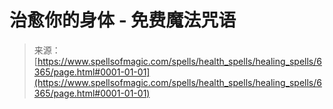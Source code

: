 <!--yml

category: 未分类

date: 2024-06-12 18:40:57

-->

# 治愈你的身体 - 免费魔法咒语

> 来源：[https://www.spellsofmagic.com/spells/health_spells/healing_spells/6365/page.html#0001-01-01](https://www.spellsofmagic.com/spells/health_spells/healing_spells/6365/page.html#0001-01-01)
